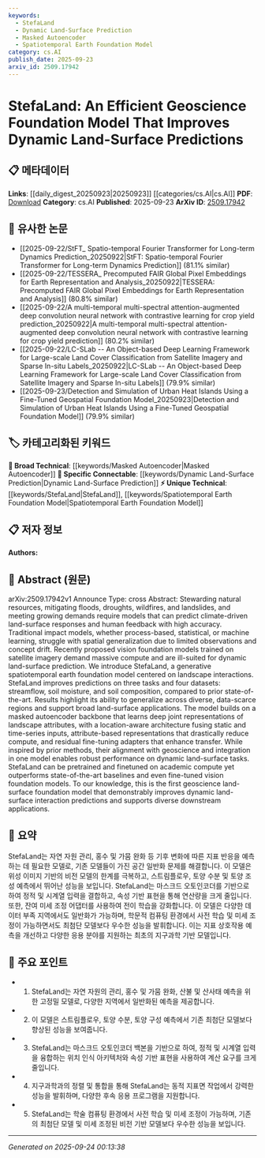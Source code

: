 ```yaml
---
keywords:
  - StefaLand
  - Dynamic Land-Surface Prediction
  - Masked Autoencoder
  - Spatiotemporal Earth Foundation Model
category: cs.AI
publish_date: 2025-09-23
arxiv_id: 2509.17942
---
```


<!-- KEYWORD_LINKING_METADATA:
{
  "processed_timestamp": "2025-09-24T00:13:38.047046",
  "vocabulary_version": "1.0",
  "selected_keywords": [
    "StefaLand",
    "Dynamic Land-Surface Prediction",
    "Masked Autoencoder",
    "Spatiotemporal Earth Foundation Model"
  ],
  "rejected_keywords": [],
  "similarity_scores": {
    "StefaLand": 0.88,
    "Dynamic Land-Surface Prediction": 0.82,
    "Masked Autoencoder": 0.75,
    "Spatiotemporal Earth Foundation Model": 0.8
  },
  "extraction_method": "AI_prompt_based",
  "budget_applied": true,
  "candidates_json": {
    "candidates": [
      {
        "surface": "StefaLand",
        "canonical": "StefaLand",
        "aliases": [
          "StefaLand Model"
        ],
        "category": "unique_technical",
        "rationale": "As a novel geoscience foundation model, StefaLand represents a unique contribution to dynamic land-surface predictions.",
        "novelty_score": 0.95,
        "connectivity_score": 0.65,
        "specificity_score": 0.92,
        "link_intent_score": 0.88
      },
      {
        "surface": "dynamic land-surface prediction",
        "canonical": "Dynamic Land-Surface Prediction",
        "aliases": [
          "land-surface forecasting"
        ],
        "category": "specific_connectable",
        "rationale": "This is a key application area for geoscience models, linking to climate and environmental studies.",
        "novelty_score": 0.6,
        "connectivity_score": 0.85,
        "specificity_score": 0.8,
        "link_intent_score": 0.82
      },
      {
        "surface": "masked autoencoder",
        "canonical": "Masked Autoencoder",
        "aliases": [
          "MAE"
        ],
        "category": "broad_technical",
        "rationale": "Masked autoencoders are a foundational deep learning technique relevant to model architectures.",
        "novelty_score": 0.55,
        "connectivity_score": 0.78,
        "specificity_score": 0.7,
        "link_intent_score": 0.75
      },
      {
        "surface": "spatiotemporal earth foundation model",
        "canonical": "Spatiotemporal Earth Foundation Model",
        "aliases": [
          "earth foundation model"
        ],
        "category": "unique_technical",
        "rationale": "This model type is central to the paper's contribution, linking spatial and temporal data analysis.",
        "novelty_score": 0.85,
        "connectivity_score": 0.72,
        "specificity_score": 0.88,
        "link_intent_score": 0.8
      }
    ],
    "ban_list_suggestions": [
      "process-based models",
      "statistical models",
      "machine learning models"
    ]
  },
  "decisions": [
    {
      "candidate_surface": "StefaLand",
      "resolved_canonical": "StefaLand",
      "decision": "linked",
      "scores": {
        "novelty": 0.95,
        "connectivity": 0.65,
        "specificity": 0.92,
        "link_intent": 0.88
      }
    },
    {
      "candidate_surface": "dynamic land-surface prediction",
      "resolved_canonical": "Dynamic Land-Surface Prediction",
      "decision": "linked",
      "scores": {
        "novelty": 0.6,
        "connectivity": 0.85,
        "specificity": 0.8,
        "link_intent": 0.82
      }
    },
    {
      "candidate_surface": "masked autoencoder",
      "resolved_canonical": "Masked Autoencoder",
      "decision": "linked",
      "scores": {
        "novelty": 0.55,
        "connectivity": 0.78,
        "specificity": 0.7,
        "link_intent": 0.75
      }
    },
    {
      "candidate_surface": "spatiotemporal earth foundation model",
      "resolved_canonical": "Spatiotemporal Earth Foundation Model",
      "decision": "linked",
      "scores": {
        "novelty": 0.85,
        "connectivity": 0.72,
        "specificity": 0.88,
        "link_intent": 0.8
      }
    }
  ]
}
-->

# StefaLand: An Efficient Geoscience Foundation Model That Improves Dynamic Land-Surface Predictions

## 📋 메타데이터

**Links**: [[daily_digest_20250923|20250923]] [[categories/cs.AI|cs.AI]]
**PDF**: [Download](https://arxiv.org/pdf/2509.17942.pdf)
**Category**: cs.AI
**Published**: 2025-09-23
**ArXiv ID**: [2509.17942](https://arxiv.org/abs/2509.17942)

## 🔗 유사한 논문
- [[2025-09-22/StFT_ Spatio-temporal Fourier Transformer for Long-term Dynamics Prediction_20250922|StFT: Spatio-temporal Fourier Transformer for Long-term Dynamics Prediction]] (81.1% similar)
- [[2025-09-22/TESSERA_ Precomputed FAIR Global Pixel Embeddings for Earth Representation and Analysis_20250922|TESSERA: Precomputed FAIR Global Pixel Embeddings for Earth Representation and Analysis]] (80.8% similar)
- [[2025-09-22/A multi-temporal multi-spectral attention-augmented deep convolution neural network with contrastive learning for crop yield prediction_20250922|A multi-temporal multi-spectral attention-augmented deep convolution neural network with contrastive learning for crop yield prediction]] (80.2% similar)
- [[2025-09-22/LC-SLab -- An Object-based Deep Learning Framework for Large-scale Land Cover Classification from Satellite Imagery and Sparse In-situ Labels_20250922|LC-SLab -- An Object-based Deep Learning Framework for Large-scale Land Cover Classification from Satellite Imagery and Sparse In-situ Labels]] (79.9% similar)
- [[2025-09-23/Detection and Simulation of Urban Heat Islands Using a Fine-Tuned Geospatial Foundation Model_20250923|Detection and Simulation of Urban Heat Islands Using a Fine-Tuned Geospatial Foundation Model]] (79.9% similar)

## 🏷️ 카테고리화된 키워드
**🧠 Broad Technical**: [[keywords/Masked Autoencoder|Masked Autoencoder]]
**🔗 Specific Connectable**: [[keywords/Dynamic Land-Surface Prediction|Dynamic Land-Surface Prediction]]
**⚡ Unique Technical**: [[keywords/StefaLand|StefaLand]], [[keywords/Spatiotemporal Earth Foundation Model|Spatiotemporal Earth Foundation Model]]

## 📋 저자 정보

**Authors:** 

## 📄 Abstract (원문)

arXiv:2509.17942v1 Announce Type: cross 
Abstract: Stewarding natural resources, mitigating floods, droughts, wildfires, and landslides, and meeting growing demands require models that can predict climate-driven land-surface responses and human feedback with high accuracy. Traditional impact models, whether process-based, statistical, or machine learning, struggle with spatial generalization due to limited observations and concept drift. Recently proposed vision foundation models trained on satellite imagery demand massive compute and are ill-suited for dynamic land-surface prediction. We introduce StefaLand, a generative spatiotemporal earth foundation model centered on landscape interactions. StefaLand improves predictions on three tasks and four datasets: streamflow, soil moisture, and soil composition, compared to prior state-of-the-art. Results highlight its ability to generalize across diverse, data-scarce regions and support broad land-surface applications. The model builds on a masked autoencoder backbone that learns deep joint representations of landscape attributes, with a location-aware architecture fusing static and time-series inputs, attribute-based representations that drastically reduce compute, and residual fine-tuning adapters that enhance transfer. While inspired by prior methods, their alignment with geoscience and integration in one model enables robust performance on dynamic land-surface tasks. StefaLand can be pretrained and finetuned on academic compute yet outperforms state-of-the-art baselines and even fine-tuned vision foundation models. To our knowledge, this is the first geoscience land-surface foundation model that demonstrably improves dynamic land-surface interaction predictions and supports diverse downstream applications.

## 📝 요약

StefaLand는 자연 자원 관리, 홍수 및 가뭄 완화 등 기후 변화에 따른 지표 반응을 예측하는 데 필요한 모델로, 기존 모델들이 가진 공간 일반화 문제를 해결합니다. 이 모델은 위성 이미지 기반의 비전 모델의 한계를 극복하고, 스트림플로우, 토양 수분 및 토양 조성 예측에서 뛰어난 성능을 보입니다. StefaLand는 마스크드 오토인코더를 기반으로 하여 정적 및 시계열 입력을 결합하고, 속성 기반 표현을 통해 연산량을 크게 줄입니다. 또한, 잔여 미세 조정 어댑터를 사용하여 전이 학습을 강화합니다. 이 모델은 다양한 데이터 부족 지역에서도 일반화가 가능하며, 학문적 컴퓨팅 환경에서 사전 학습 및 미세 조정이 가능하면서도 최첨단 모델보다 우수한 성능을 발휘합니다. 이는 지표 상호작용 예측을 개선하고 다양한 응용 분야를 지원하는 최초의 지구과학 기반 모델입니다.

## 🎯 주요 포인트

- 1. StefaLand는 자연 자원의 관리, 홍수 및 가뭄 완화, 산불 및 산사태 예측을 위한 고정밀 모델로, 다양한 지역에서 일반화된 예측을 제공합니다.
- 2. 이 모델은 스트림플로우, 토양 수분, 토양 구성 예측에서 기존 최첨단 모델보다 향상된 성능을 보여줍니다.
- 3. StefaLand는 마스크드 오토인코더 백본을 기반으로 하여, 정적 및 시계열 입력을 융합하는 위치 인식 아키텍처와 속성 기반 표현을 사용하여 계산 요구를 크게 줄입니다.
- 4. 지구과학과의 정렬 및 통합을 통해 StefaLand는 동적 지표면 작업에서 강력한 성능을 발휘하며, 다양한 후속 응용 프로그램을 지원합니다.
- 5. StefaLand는 학술 컴퓨팅 환경에서 사전 학습 및 미세 조정이 가능하며, 기존의 최첨단 모델 및 미세 조정된 비전 기반 모델보다 우수한 성능을 보입니다.


---

*Generated on 2025-09-24 00:13:38*